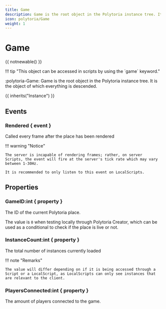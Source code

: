 ```yaml
---
title: Game
description: Game is the root object in the Polytoria instance tree. It is the object of which everything is descended.
icon: polytoria/Game
weight: 1
---
```


# Game

{{ notnewable() }}

<div data-search-exclude markdown>
!!! tip "This object can be accessed in scripts by using the `game` keyword."
</div>

:polytoria-Game: Game is the root object in the Polytoria instance tree. It is the object of which everything is descended.

{{ inherits("Instance") }}

## Events

### Rendered { event }

Called every frame after the place has been rendered

!!! warning "Notice"

    The server is incapable of rendering frames; rather, on server Scripts, the event will fire at the server's tick rate which may vary between 1-30Hz.

    It is recommended to only listen to this event on LocalScripts.

## Properties

### GameID:int { property }

The ID of the current Polytoria place.

The value is `0` when testing locally through Polytoria Creator, which can be used as a conditional to check if the place is live or not.

### InstanceCount:int { property }

The total number of instances currently loaded

!!! note "Remarks"

    The value will differ depending on if it is being accessed through a Script or a LocalScript, as LocalScripts can only see instances that are relevant to the client.

### PlayersConnected:int { property }

The amount of players connected to the game.
